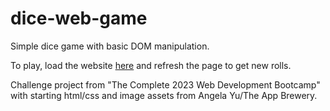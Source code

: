 # dice-web-game
Simple dice game with basic DOM manipulation. 

To play, load the website <a href="https://erictolson.github.io/dice-web-game/">here</a> and refresh the page to get new rolls.

Challenge project from "The Complete 2023 Web Development Bootcamp" with starting html/css and image assets from Angela Yu/The App Brewery.

